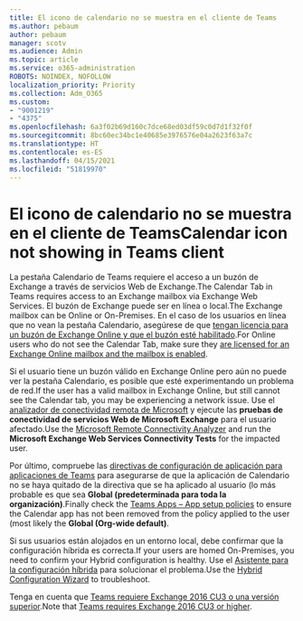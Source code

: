 ```yaml
---
title: El icono de calendario no se muestra en el cliente de Teams
ms.author: pebaum
author: pebaum
manager: scotv
ms.audience: Admin
ms.topic: article
ms.service: o365-administration
ROBOTS: NOINDEX, NOFOLLOW
localization_priority: Priority
ms.collection: Adm_O365
ms.custom:
- "9001219"
- "4375"
ms.openlocfilehash: 6a3f02b69d160c7dce68ed03df59c0d7d1f32f0f
ms.sourcegitcommit: 8bc60ec34bc1e40685e3976576e04a2623f63a7c
ms.translationtype: HT
ms.contentlocale: es-ES
ms.lasthandoff: 04/15/2021
ms.locfileid: "51819970"
---
```

# <a name="calendar-icon-not-showing-in-teams-client"></a><span data-ttu-id="f1efc-102">El icono de calendario no se muestra en el cliente de Teams</span><span class="sxs-lookup"><span data-stu-id="f1efc-102">Calendar icon not showing in Teams client</span></span>

<span data-ttu-id="f1efc-103">La pestaña Calendario de Teams requiere el acceso a un buzón de Exchange a través de servicios Web de Exchange.</span><span class="sxs-lookup"><span data-stu-id="f1efc-103">The Calendar Tab in Teams requires access to an Exchange mailbox via Exchange Web Services.</span></span> <span data-ttu-id="f1efc-104">El buzón de Exchange puede ser en línea o local.</span><span class="sxs-lookup"><span data-stu-id="f1efc-104">The Exchange mailbox can be Online or On-Premises.</span></span> <span data-ttu-id="f1efc-105">En el caso de los usuarios en línea que no vean la pestaña Calendario, asegúrese de que [tengan licencia para un buzón de Exchange Online y que el buzón esté habilitado](https://docs.microsoft.com/exchange/recipients-in-exchange-online/create-user-mailboxes).</span><span class="sxs-lookup"><span data-stu-id="f1efc-105">For Online users who do not see the Calendar Tab, make sure they [are licensed for an Exchange Online mailbox and the mailbox is enabled](https://docs.microsoft.com/exchange/recipients-in-exchange-online/create-user-mailboxes).</span></span>

<span data-ttu-id="f1efc-106">Si el usuario tiene un buzón válido en Exchange Online pero aún no puede ver la pestaña Calendario, es posible que esté experimentando un problema de red.</span><span class="sxs-lookup"><span data-stu-id="f1efc-106">If the user has a valid mailbox in Exchange Online, but still cannot see the Calendar tab, you may be experiencing a network issue.</span></span> <span data-ttu-id="f1efc-107">Use el [analizador de conectividad remota de Microsoft](https://testconnectivity.microsoft.com/) y ejecute las **pruebas de conectividad de servicios Web de Microsoft Exchange** para el usuario afectado.</span><span class="sxs-lookup"><span data-stu-id="f1efc-107">Use the [Microsoft Remote Connectivity Analyzer](https://testconnectivity.microsoft.com/) and run the **Microsoft Exchange Web Services Connectivity Tests** for the impacted user.</span></span>

<span data-ttu-id="f1efc-108">Por último, compruebe las [directivas de configuración de aplicación para aplicaciones de Teams](https://admin.teams.microsoft.com/policies/app-setup) para asegurarse de que la aplicación de Calendario no se haya quitado de la directiva que se ha aplicado al usuario (lo más probable es que sea **Global (predeterminada para toda la organización)**.</span><span class="sxs-lookup"><span data-stu-id="f1efc-108">Finally check the [Teams Apps – App setup policies](https://admin.teams.microsoft.com/policies/app-setup) to ensure the Calendar app has not been removed from the policy applied to the user (most likely the **Global (Org-wide default)**.</span></span>

<span data-ttu-id="f1efc-109">Si sus usuarios están alojados en un entorno local, debe confirmar que la configuración híbrida es correcta.</span><span class="sxs-lookup"><span data-stu-id="f1efc-109">If your users are homed On-Premises, you need to confirm your Hybrid configuration is healthy.</span></span> <span data-ttu-id="f1efc-110">Use el [Asistente para la configuración híbrida](https://docs.microsoft.com/exchange/hybrid-deployment/hybrid-agent) para solucionar el problema.</span><span class="sxs-lookup"><span data-stu-id="f1efc-110">Use the [Hybrid Configuration Wizard](https://docs.microsoft.com/exchange/hybrid-deployment/hybrid-agent) to troubleshoot.</span></span>

<span data-ttu-id="f1efc-111">Tenga en cuenta que [Teams requiere Exchange 2016 CU3 o una versión superior](https://docs.microsoft.com/microsoftteams/exchange-teams-interact).</span><span class="sxs-lookup"><span data-stu-id="f1efc-111">Note that [Teams requires Exchange 2016 CU3 or higher](https://docs.microsoft.com/microsoftteams/exchange-teams-interact).</span></span>

